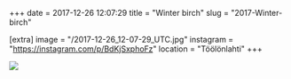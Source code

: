 +++
date = 2017-12-26 12:07:29
title = "Winter birch"
slug = "2017-Winter-birch"

[extra]
image = "/2017-12-26_12-07-29_UTC.jpg"
instagram = "https://instagram.com/p/BdKjSxphoFz"
location = "Töölönlahti"
+++

<img src="/2017-12-26_12-07-29_UTC.jpg" />
